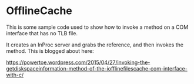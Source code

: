 # OfflineCache
This is some sample code used to show how to invoke a method on a COM interface that has no TLB file.

It creates an InProc server and grabs the reference, and then invokes the method.  This is blogged about here:

https://powertoe.wordpress.com/2015/04/27/invoking-the-getdiskspaceinformation-method-of-the-iofflinefilescache-com-interface-with-c/
